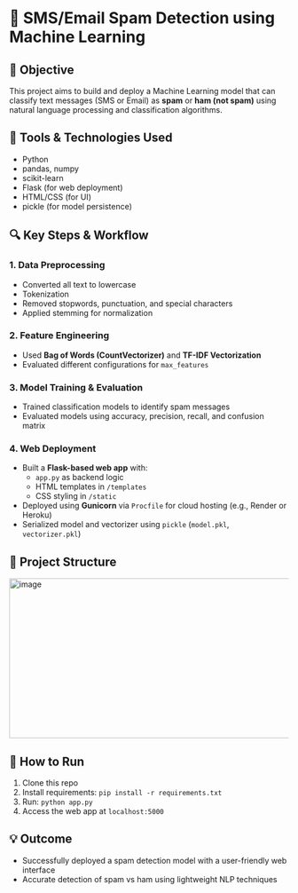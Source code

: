 # 📧 SMS/Email Spam Detection using Machine Learning

## 📌 Objective
This project aims to build and deploy a Machine Learning model that can classify text messages (SMS or Email) as **spam** or **ham (not spam)** using natural language processing and classification algorithms.

## 🧰 Tools & Technologies Used
- Python
- pandas, numpy
- scikit-learn
- Flask (for web deployment)
- HTML/CSS (for UI)
- pickle (for model persistence)

## 🔍 Key Steps & Workflow

### 1. Data Preprocessing
- Converted all text to lowercase
- Tokenization
- Removed stopwords, punctuation, and special characters
- Applied stemming for normalization

### 2. Feature Engineering
- Used **Bag of Words (CountVectorizer)** and **TF-IDF Vectorization**
- Evaluated different configurations for `max_features`

### 3. Model Training & Evaluation
- Trained classification models to identify spam messages
- Evaluated models using accuracy, precision, recall, and confusion matrix

### 4. Web Deployment
- Built a **Flask-based web app** with:
  - `app.py` as backend logic
  - HTML templates in `/templates`
  - CSS styling in `/static`
- Deployed using **Gunicorn** via `Procfile` for cloud hosting (e.g., Render or Heroku)
- Serialized model and vectorizer using `pickle` (`model.pkl`, `vectorizer.pkl`)

## 📁 Project Structure
<img width="620" height="288" alt="image" src="https://github.com/user-attachments/assets/074e2612-d9c4-48b9-ac9d-d4ec91919a4e" />


## 🚀 How to Run
1. Clone this repo  
2. Install requirements: `pip install -r requirements.txt`  
3. Run: `python app.py`  
4. Access the web app at `localhost:5000`

## 💡 Outcome
- Successfully deployed a spam detection model with a user-friendly web interface
- Accurate detection of spam vs ham using lightweight NLP techniques
